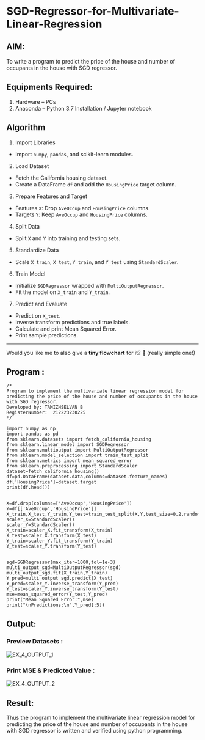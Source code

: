 # SGD-Regressor-for-Multivariate-Linear-Regression

## AIM:
To write a program to predict the price of the house and number of occupants in the house with SGD regressor.

## Equipments Required:
1. Hardware – PCs
2. Anaconda – Python 3.7 Installation / Jupyter notebook

## Algorithm

1.  Import Libraries
   - Import `numpy`, `pandas`, and scikit-learn modules.

2.  Load Dataset
   - Fetch the California housing dataset.
   - Create a DataFrame `df` and add the `HousingPrice` target column.

3.  Prepare Features and Target
   - Features `X`: Drop `AveOccup` and `HousingPrice` columns.
   - Targets `Y`: Keep `AveOccup` and `HousingPrice` columns.

4.  Split Data 
   - Split `X` and `Y` into training and testing sets.

5.  Standardize Data 
   - Scale `X_train`, `X_test`, `Y_train`, and `Y_test` using `StandardScaler`.

6.  Train Model 
   - Initialize `SGDRegressor` wrapped with `MultiOutputRegressor`.
   - Fit the model on `X_train` and `Y_train`.

7.  Predict and Evaluate
   - Predict on `X_test`.
   - Inverse transform predictions and true labels.
   - Calculate and print Mean Squared Error.
   - Print sample predictions.

---

Would you like me to also give a **tiny flowchart** for it? 🎯 (really simple one!)
## Program :
```
/*
Program to implement the multivariate linear regression model for predicting the price of the house and number of occupants in the house with SGD regressor.
Developed by: TAMIZHSELVAN B
RegisterNumber:  212223230225
*/
```
```
import numpy as np
import pandas as pd
from sklearn.datasets import fetch_california_housing
from sklearn.linear_model import SGDRegressor
from sklearn.multioutput import MultiOutputRegressor
from sklearn.model_selection import train_test_split
from sklearn.metrics import mean_squared_error
from sklearn.preprocessing import StandardScaler
dataset=fetch_california_housing()
df=pd.DataFrame(dataset.data,columns=dataset.feature_names)
df['HousingPrice']=dataset.target
print(df.head())


X=df.drop(columns=['AveOccup','HousingPrice'])
Y=df[['AveOccup','HousingPrice']]
X_train,X_test,Y_train,Y_test=train_test_split(X,Y,test_size=0.2,random_state=42)
scaler_X=StandardScaler()
scaler_Y=StandardScaler()
X_train=scaler_X.fit_transform(X_train)
X_test=scaler_X.transform(X_test)
Y_train=scaler_Y.fit_transform(Y_train)
Y_test=scaler_Y.transform(Y_test)


sgd=SGDRegressor(max_iter=1000,tol=1e-3)
multi_output_sgd=MultiOutputRegressor(sgd)
multi_output_sgd.fit(X_train,Y_train)
Y_pred=multi_output_sgd.predict(X_test)
Y_pred=scaler_Y.inverse_transform(Y_pred)
Y_test=scaler_Y.inverse_transform(Y_test)
mse=mean_squared_error(Y_test,Y_pred)
print("Mean Squared Error:",mse)
print("\nPredictions:\n",Y_pred[:5])
```


## Output:

### Preview Datasets :

![EX_4_OUTPUT_1](https://github.com/user-attachments/assets/00943d46-c2c3-4b99-af2d-b3e65ac213f3)


### Print MSE & Predicted Value :

![EX_4_OUTPUT_2](https://github.com/user-attachments/assets/b69a0cb0-237f-4c49-bc4a-7d742f921354)


## Result:
Thus the program to implement the multivariate linear regression model for predicting the price of the house and number of occupants in the house with SGD regressor is written and verified using python programming.
